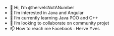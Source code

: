 - 👋 Hi, I’m @herveIsNotANumber
- 👀 I’m interested in Java and Angular
- 🌱 I’m currently learning Java POO and C++
- 💞️ I’m looking to collaborate on community projet
- 📫 How to reach me Facebook : Herve Yves

<!---
herveIsNotANumber/herveIsNotANumber is a ✨ special ✨ repository because its `README.md` (this file) appears on your GitHub profile.
You can click the Preview link to take a look at your changes.
--->

